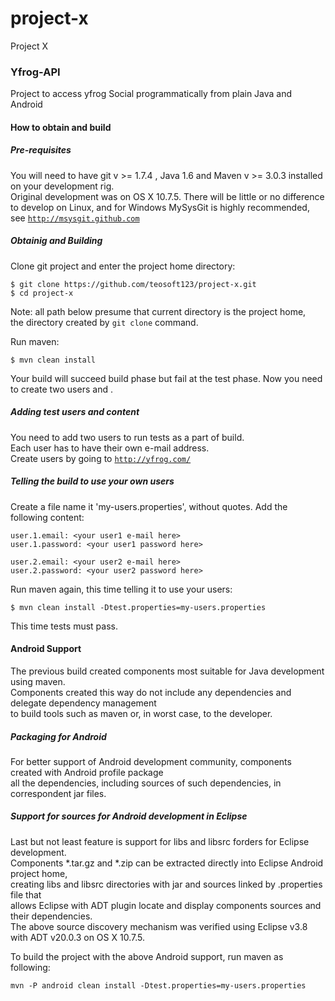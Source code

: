 project-x
=========

Project X

### Yfrog-API ###

Project to access yfrog Social programmatically from plain Java and Android

#### How to obtain and build ####

##### Pre-requisites #####

You will need to have git v >= 1.7.4 , Java 1.6 and Maven v >= 3.0.3 installed on your development rig.<br/>
Original development was on OS X 10.7.5. There will be little or no difference to develop on Linux,
and for Windows MySysGit is highly recommended, see <code>http://msysgit.github.com</code>

##### Obtainig and Building #####

Clone git project and enter the project home directory:

    $ git clone https://github.com/teosoft123/project-x.git 
    $ cd project-x

Note: all path below presume that current directory is the project home,<br>
the directory created by <code>git clone</code> command. 

Run maven:

    $ mvn clean install

Your build will succeed build phase but fail at the test phase. Now you need to create two users and <add some content>.

##### Adding test users and content #####

You need to add two users <and content for them> to run tests as a part of build.<br>
Each user has to have their own e-mail address.<br>
Create users by going to <code>http://yfrog.com/</code>

##### Telling the build to use your own users #####

Create a file name it 'my-users.properties', without quotes. Add the following content:

    user.1.email: <your user1 e-mail here>
    user.1.password: <your user1 password here>
    
    user.2.email: <your user2 e-mail here>
    user.2.password: <your user2 password here>

Run maven again, this time telling it to use your users:

    $ mvn clean install -Dtest.properties=my-users.properties

This time tests must pass.

#### Android Support ####


The previous build created components most suitable for Java development using maven.<br>
Components created this way do not include any dependencies and delegate dependency management<br>
to build tools such as maven or, in worst case, to the developer.

##### Packaging for Android #####

For better support of Android development community, components created with Android profile package<br>
all the dependencies, including sources of such dependencies, in correspondent jar files.

##### Support for sources for Android development in Eclipse #####

Last but not least feature is support for libs and libsrc forders for Eclipse development.<br> 
Components *.tar.gz and *.zip can be extracted directly into Eclipse Android project home,<br>
creating libs and libsrc directories with jar and sources linked by .properties file that<br>
allows Eclipse with ADT plugin locate and display components sources and their dependencies.<br>
The above source discovery mechanism was verified using Eclipse v3.8 with ADT v20.0.3 on OS X 10.7.5.   

To build the project with the above Android support, run maven as following:

    mvn -P android clean install -Dtest.properties=my-users.properties

